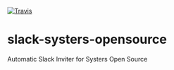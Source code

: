 [![Travis](https://img.shields.io/travis/rust-lang/rust.svg?style=plastic)](https://github.com/systers/slack-systers-opensource)

# slack-systers-opensource
Automatic Slack Inviter for Systers Open Source 
